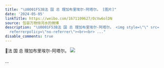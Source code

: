 ```yaml
---
title: "\U0001F53B法 国 总 理加布里埃尔-阿塔尔。 [图片]"
date: '2024-05-05'
linkTitle: https://weibo.com/1671109627/OcVw6olDN
source: 包容万物恒河水的微博
description: "\U0001F53B法 国 总 理加布里埃尔-阿塔尔。 <img style=\"\" src=\"https://tvax4.sinaimg.cn/large/639b1bfbly1hpf1oyjv0uj20cg0pfdon.jpg\"
  referrerpolicy=\"no-referrer\"><br><br> ..."
disable_comments: true
---
```

🔻法 国 总 理加布里埃尔-阿塔尔。 <img style="" src="https://tvax4.sinaimg.cn/large/639b1bfbly1hpf1oyjv0uj20cg0pfdon.jpg" referrerpolicy="no-referrer"><br><br> ...